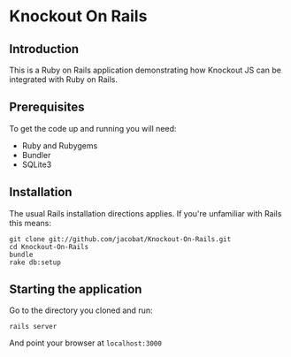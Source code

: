 # Knockout On Rails

## Introduction

This is a Ruby on Rails application demonstrating how Knockout JS can be
integrated with Ruby on Rails.

## Prerequisites

To get the code up and running you will need:

* Ruby and Rubygems
* Bundler
* SQLite3

## Installation

The usual Rails installation directions applies. If you're unfamiliar with
Rails this means:

    git clone git://github.com/jacobat/Knockout-On-Rails.git
    cd Knockout-On-Rails
    bundle
    rake db:setup

## Starting the application

Go to the directory you cloned and run:

    rails server

And point your browser at `localhost:3000`